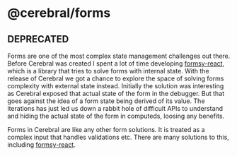 # @cerebral/forms

## DEPRECATED

Forms are one of the most complex state management challenges out there. Before Cerebral was created I spent a lot of time developing [formsy-react](https://github.com/formsy/formsy-react), which is a library that tries to solve forms with internal state. With the release of Cerebral we got a chance to explore the space of solving forms complexity with external state instead. Initially the solution was interesting as Cerebral exposed that actual state of the form in the debugger. But that goes against the idea of a form state being derived of its value. The iterations has just led us down a rabbit hole of difficult APIs to understand and hiding the actual state of the form in computeds, loosing any benefits.

Forms in Cerebral are like any other form solutions. It is treated as a complex input that handles validations etc. There are many solutions to this, including [formsy-react](https://github.com/formsy/formsy-react).
